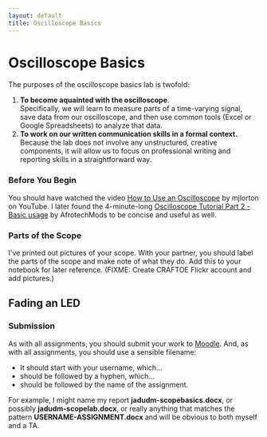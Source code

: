 ```yaml
---
layout: default
title: Oscilloscope Basics
---
```


# Oscilloscope Basics

The purposes of the oscilloscope basics lab is twofold:

1. **To become aquainted with the oscilloscope**. <br/>
   Specifically, we will learn to measure parts of a time-varying signal, save data from our oscilloscope, and then use common tools (Excel or Google Spreadsheets) to analyze that data.
1. **To work on our written communication skills in a formal context.** <br/>
   Because the lab does not involve any unstructured, creative components, it will allow us to focus on professional writing and reporting skills in a straightforward way.

### Before You Begin

You should have watched the video [How to Use an Oscilloscope](http://www.youtube.com/watch?v=CzY2abWCVTY) by mjlorton on YouTube. I later found the 4-minute-long [Oscilloscope Tutorial Part 2 - Basic usage](http://www.youtube.com/watch?v=hUIgAu3QQWQ&feature=plcp&list=SPCADC2B237AFE4689) by AfrotechMods to be concise and useful as well.

### Parts of the Scope

I've printed out pictures of your scope. With your partner, you should label the parts of the scope and make note of what they do. Add this to your notebook for later reference. (FIXME: Create CRAFTOE Flickr account and add pictures.)

## Fading an LED



### Submission

As with all assignments, you should submit your work to [Moodle](http://moodle.berea.edu/mod/assignment/view.php?id=54287). And, as with all assignments, you should use a sensible filename:

* It should start with your username, which...
* should be followed by a hyphen, which...
* should be followed by the name of the assignment.

For example, I might name my report **jadudm-scopebasics.docx**, or possibly **jadudm-scopelab.docx**, or really anything that matches the pattern **USERNAME-ASSIGNMENT.docx** and will be obvious to both myself and a TA. 


